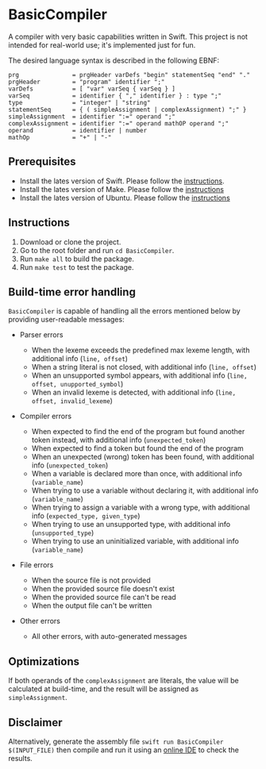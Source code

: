 # BasicCompiler

A compiler with very basic capabilities written in Swift. This project is not intended for real-world use; it's implemented just for fun.

The desired language syntax is described in the following EBNF:

```
prg               = prgHeader varDefs "begin" statementSeq "end" "."
prgHeader         = "program" identifier ";"
varDefs           = [ "var" varSeq { varSeq } ]
varSeq            = identifier { "," identifier } : type ";"
type              = "integer" | "string"
statementSeq      = { ( simpleAssignment | complexAssignment) ";" }
simpleAssignment  = identifier ":=" operand ";"
complexAssignment = identifier ":=" operand mathOP operand ";"
operand           = identifier | number
mathOp            = "+" | "-"
```

## Prerequisites
* Install the lates version of Swift. Please follow the [instructions](https://www.swift.org/getting-started/#installing-swift).
* Install the lates version of Make. Please follow the [instructions](https://www.gnu.org/software/make/)
* Install the lates version of Ubuntu. Please follow the [instructions](https://ubuntu.com/download/desktop/)

## Instructions
1) Download or clone the project.
2) Go to the root folder and run ```cd BasicCompiler```.
3) Run ```make all``` to build the package.
4) Run ```make test``` to test the package.


## Build-time error handling
`BasicCompiler` is capable of handling all the errors mentioned below by providing user-readable messages:

* Parser errors
    * When the lexeme exceeds the predefined max lexeme length, with additional info (```line, offset```)
    * When a string literal is not closed, with additional info (```line, offset```)
    * When an unsupported symbol appears, with additional info (```line, offset, unupported_symbol```)
    * When an invalid lexeme is detected, with additional info (```line, offset, invalid_lexeme```)

* Compiler errors
    * When expected to find the end of the program but found another token instead, with additional info (```unexpected_token```)
    * When expected to find a token but found the end of the program
    * When an unexpected (wrong) token has been found, with additional info (```unexpected_token```)
    * When a variable is declared more than once, with additional info (```variable_name```)
    * When trying to use a variable without declaring it, with additional info (```variable_name```)
    * When trying to assign a variable with a wrong type, with additional info (```expected_type, given_type```)
    * When trying to use an unsupported type, with additional info (```unsupported_type```)
    * When trying to use an uninitialized variable, with additional info (```variable_name```)

* File errors
    * When the source file is not provided
    * When the provided source file doesn't exist
    * When the provided source file can't be read
    * When the output file can't be written

* Other errors
    * All other errors, with auto-generated messages


## Optimizations
If both operands of the ```complexAssignment``` are literals, the value will be calculated at build-time, and the result will be assigned as ```simpleAssignment```.

## Disclaimer
Alternatively, generate the assembly file ```swift run BasicCompiler $(INPUT_FILE)``` then compile and run it using an [online IDE](https://www.jdoodle.com/compile-assembler-gcc-online/) to check the results.
